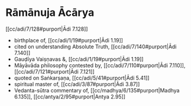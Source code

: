 # Rāmānuja Ācārya

[[cc/adi/7/128#purport|Ādi 7.128]]

* birthplace of, [[cc/adi/1/19#purport|Ādi 1.19]]
* cited on understanding Absolute Truth, [[cc/adi/7/140#purport|Ādi 7.140]]
* Gauḍīya Vaiṣṇavas &, [[cc/adi/1/19#purport|Ādi 1.19]]
* Māyāvāda philosophy contested by, [[cc/adi/7/110#purport|Ādi 7.110]], [[cc/adi/7/121#purport|Ādi 7.121]]
* quoted on Saṅkarṣaṇa, [[cc/adi/5/41#purport|Ādi 5.41]]
* spiritual master of, [[cc/adi/3/87#purport|Ādi 3.87]]
* Vedanta-sūtra commentary of, [[cc/madhya/6/135#purport|Madhya 6.135]], [[cc/antya/2/95#purport|Antya 2.95]]
